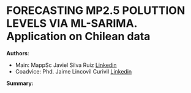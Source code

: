 # FORECASTING MP2.5 POLUTTION LEVELS VIA ML-SARIMA. Application on Chilean data

**Authors**:
+ Main: MappSc Javiel Silva Ruiz [Linkedin ](https://www.linkedin.com/in/javier-silva-ruiz-76121155/)
+ Coadvice: Phd. Jaime Lincovil Curivil [Linkedin](https://www.linkedin.com/in/jaime-enrique-lincovil-curivil-973a9b186/?originalSubdomain=cl)

**Summary:**
# 
